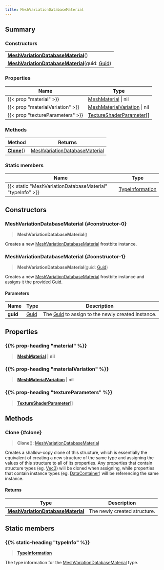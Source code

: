 ```yaml
---
title: MeshVariationDatabaseMaterial
---
```


## Summary

### Constructors

|  |
| --- |
| **[MeshVariationDatabaseMaterial](#constructor-0)**() |
| **[MeshVariationDatabaseMaterial](#constructor-1)**(guid: [Guid](/vext/ref/shared/type/guid)) |

### Properties

| Name | Type |
| ---- | ---- |
| {{< prop "material" >}} | [MeshMaterial](/vext/ref/fb/meshmaterial) \| nil |
| {{< prop "materialVariation" >}} | [MeshMaterialVariation](/vext/ref/fb/meshmaterialvariation) \| nil |
| {{< prop "textureParameters" >}} | [TextureShaderParameter](/vext/ref/fb/textureshaderparameter)[] |

### Methods

| Method | Returns |
| ------ | ------- |
| **[Clone](#clone)**() | [MeshVariationDatabaseMaterial](/vext/ref/fb/meshvariationdatabasematerial) |

### Static members

| Name | Type |
| ---- | ---- |
| {{< static "MeshVariationDatabaseMaterial" "typeInfo" >}} | [TypeInformation](/vext/ref/shared/type/typeinformation) |

## Constructors

### MeshVariationDatabaseMaterial {#constructor-0}

> **MeshVariationDatabaseMaterial**()

Creates a new [MeshVariationDatabaseMaterial](/vext/ref/fb/meshvariationdatabasematerial) frostbite instance.

### MeshVariationDatabaseMaterial {#constructor-1}

> **MeshVariationDatabaseMaterial**(guid: [Guid](/vext/ref/shared/type/guid))

Creates a new [MeshVariationDatabaseMaterial](/vext/ref/fb/meshvariationdatabasematerial) frostbite instance and assigns it the provided [Guid](/vext/ref/shared/type/guid).

#### Parameters

| Name | Type | Description |
| ---- | ---- | ----------- |
| **guid** | [Guid](/vext/ref/shared/type/guid) | The [Guid](/vext/ref/shared/type/guid) to assign to the newly created instance. |

## Properties

### {{% prop-heading "material" %}}

> **[MeshMaterial](/vext/ref/fb/meshmaterial)** \| **nil**

### {{% prop-heading "materialVariation" %}}

> **[MeshMaterialVariation](/vext/ref/fb/meshmaterialvariation)** \| **nil**

### {{% prop-heading "textureParameters" %}}

> **[TextureShaderParameter](/vext/ref/fb/textureshaderparameter)**[]

## Methods

### Clone {#clone}

> **Clone**(): [MeshVariationDatabaseMaterial](/vext/ref/fb/meshvariationdatabasematerial)

Creates a shallow-copy clone of this structure, which is essentially the equivalent of creating a new structure of the same type and assigning the values of this structure to all of its properties. Any properties that contain structure types (eg. [Vec3](/vext/ref/shared/type/vec3)) will be cloned when assigning, while properties that contain instance types (eg. [DataContainer](/vext/ref/shared/type/datacontainer)) will be referencing the same instance.

#### Returns

| Type | Description |
| ---- | ----------- |
| **[MeshVariationDatabaseMaterial](/vext/ref/fb/meshvariationdatabasematerial)** | The newly created structure. |

## Static members

### {{% static-heading "typeInfo" %}}

> **[TypeInformation](/vext/ref/shared/type/typeinformation)**

The type information for the [MeshVariationDatabaseMaterial](/vext/ref/fb/meshvariationdatabasematerial) type.

